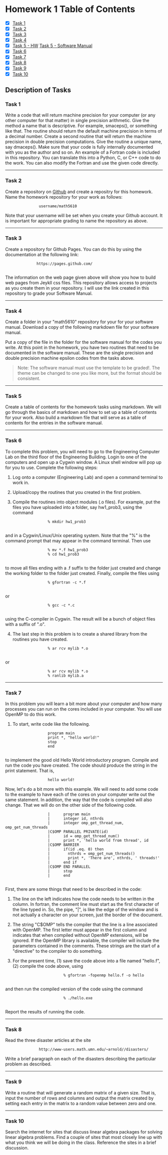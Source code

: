 # Homework 1 Table of Contents

- [x] [Task 1](Software_Manual/SWMToC.md)
- [x] [Task 2](README.md)
- [x] [Task 3](https://bolanderc.github.io/math5610)
- [x] [Task 4](Software_Manual/SWMToC.md)
- [x] [Task 5 - HW](HomeworkToC.md) [Task 5 - Software Manual](Software_Manual/SWMToC.md)
- [x] [Task 6](./HW1Task6Report.md) 
- [x] [Task 7](./HW1Task7Report.md)
- [x] [Task 8](./HW1Task8Report.md)
- [x] [Task 9](./Software_Manual/rand_mat.md)
- [x] [Task 10](./HW1Task10Report.md)

## Description of Tasks

### Task 1
Write a code that will return machine precision for your computer (or any other computer for that matter) in single precision arithmetic. Give the method a name that is descriptive. For example, smaceps(), or something like that. The routine should return the default machine precision in terms of a decimal number. Create a second routine that will return the machine precision in double precision computations. Give the routine a unique name, say dmaceps(). Make sure that your code is fully internally documented with you as the author and so on. An example of a Fortran code is included in this repository. You can translate this into a Python, C, or C++ code to do the work. You can also modify the Fortran and use the given code directly.

------

### Task 2
Create a repository on [Github](https://www.github.com) and create a repositry for this homework. Name the homework repository for your work as follows:

```
               username/math5610
```

   Note that your username will be set when you create your Github account. It is important for appropriate grading to name the repository as above.

------

### Task 3
Create a repository for Github Pages. You can do this by using the documentation at the following link:

```
              https://pages.github.com/
            
```

   The information on the web page given above will show you how to build web pages from Jeykll css files. This repository allows access to projects as you create them in your repository. I will use the link created in this repository to grade your Software Manual.

------

### Task 4
Create a folder in your "math5610" repository for your for your software manual. Download a copy of the following markdown file for your software manual.

   Put a copy of the file in the folder for the software manual for the codes you write. At this point in the homework, you have two routines that need to be documented in the software manual. These are the single precision and double precision machine epsilon codes from the tasks above.

   > Note: The software manual must use the template to be graded!. The theme can be changed to one you like more, but the format should be consistent.

------

### Task 5
Create a table of contents for the homework tasks using markdown. We will go through the basics of markdown and how to set up a table of contents for your work. Also build a markdown file that will serve as a table of contents for the entries in the software manual.

------

### Task 6
To complete this problem, you will need to go to the Engineering Computer Lab on the third floor of the Engineering Building. Login to one of the computers and open up a Cygwin window. A Linux shell window will pop up for you to use. Complete the following steps:

1. Log onto a computer (Engineering Lab) and open a command terminal to work in.
   
2. Upload/copy the routines that you created in the first problem.
   
3. Compile the routines into object modules (.o files). For example, put the files you have uploaded into a folder, say hw1_prob3, using the command

```
                   % mkdir hw1_prob3
                 
```

and in a Cygwin/Linux/Unix operating system. Note that the "%" is the command prompt that may appear in the command terminal. Then use

```
                   % mv *.f hw1_prob3
                   % cd hw1_prob3
                 
```

to move all files ending with a .f suffix to the folder just created and change the working folder to the folder just created. Finally, compile the files using

```
                   % gfortran -c *.f
                 
```

or

```
                   % gcc -c *.c
                 
```

using the C-compiler in Cygwin. The result will be a bunch of object files with a suffix of ".o".
    
4. The last step in this problem is to create a shared library from the routines you have created.

```
                   % ar rcv mylib *.o
                 
```

or

```
                   % ar rcv mylib *.o
                   % ranlib mylib.a
```

------

### Task 7
In this problem you will learn a bit more about your computer and how many processes you can run on the cores included in your computer. You will use OpenMP to do this work.

1. To start, write code like the following.

```
                   program main
                   print *, "hello world!"
                   stop
                   end
                 
```
to implement the good old Hello World introductory program. Compile and run the code you have created. The code should produce the string in the print statement. That is,

```
                   hello world!
```

Now, let's do a bit more with this example. We will need to add some code to the example to have each of the cores on your computer write out the same statement. In addition, the way that the code is compiled will also change. That we will do on the other side of the following code.

```
                   |      program main
                   |      integer id, nthrds
                   |      integer omp_get_thread_num, omp_get_num_threads
                   |C$OMP PARALLEL PRIVATE(id)
                   |      id = omp_get_thread_num()
                   |      print *, 'hello world from thread', id
                   |C$OMP BARRIER
                   |      if(id .eq. 0) then
                   |        nthrds = omp_get_num_threads()
                   |        print *, 'There are', nthrds, ' threads!'
                   |      end if
                   |C$OMP END PARALLEL
                   |      stop
                   |      end
                 
```

First, there are some things that need to be described in the code:
    
1. The line on the left indicates how the code needs to be written in the column. In fortran, the comment line must start as the first character of the line typed in. So, the pipe, "|", is like the edge of the window and is not actually a character on your screen, just the border of the document.
   
2. The string "C$OMP" tells the compiler that the line is a line associated with OpenMP. The first letter must appear in the first column and indicates that when compiled without OpenMP extensions, will be ignored. If the OpenMP library is available, the compiler will include the parameters contained in the comments. These strings are the start of a "directive" to the compiler to do something.
   
3. For the present time, (1) save the code above into a file named "hello.f", (2) compile the code above, using

```
                          % gfortran -fopenmp hello.f -o hello
                        
```

and then run the compiled version of the code using the command

```
                          % ./hello.exe
                        
```

Report the results of running the code.

------

### Task 8
Read the three disaster articles at the site

```
               http://www-users.math.umn.edu/~arnold//disasters/
```

Write a brief paragraph on each of the disasters describing the particular problem as described.

------

### Task 9
Write a routine that will generate a random matrix of a given size. That is, input the number of rows and columns and output the matrix created by setting each entry in the matrix to a random value between zero and one.

------

### Task 10
Search the internet for sites that discuss linear algebra packages for solving linear algebra problems. Find a couple of sites that most closely line up with what you think we will be doing in the class. Reference the sites in a brief discussion.